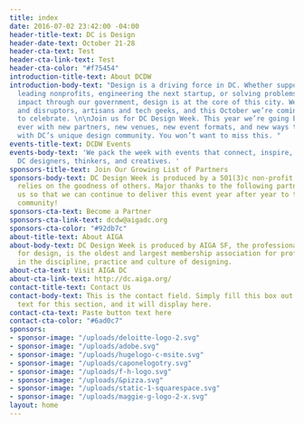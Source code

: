 ```yaml
---
title: index
date: 2016-07-02 23:42:00 -04:00
header-title-text: DC is Design
header-date-text: October 21-28
header-cta-text: Test
header-cta-link-text: Test
header-cta-color: "#f75454"
introduction-title-text: About DCDW
introduction-body-text: "Design is a driving force in DC. Whether supporting the nation’s
  leading nonprofits, engineering the next startup, or solving problems with real
  impact through our government, design is at the core of this city. We’re makers
  and disruptors, artisans and tech geeks, and this October we’re coming together
  to celebrate. \n\nJoin us for DC Design Week. This year we’re going bigger than
  ever with new partners, new venues, new event formats, and new ways to interact
  with DC’s unique design community. You won’t want to miss this. "
events-title-text: DCDW Events
events-body-text: 'We pack the week with events that connect, inspire, and showcase
  DC designers, thinkers, and creatives. '
sponsors-title-text: Join Our Growing List of Partners
sponsors-body-text: DC Design Week is produced by a 501(3)c non-profit and therefore
  relies on the goodness of others. Major thanks to the following partners for supporting
  us so that we can continue to deliver this event year after year to the DC design
  community!
sponsors-cta-text: Become a Partner
sponsors-cta-link-text: dcdw@aigadc.org
sponsors-cta-color: "#92db7c"
about-title-text: About AIGA
about-body-text: DC Design Week is produced by AIGA SF, the professional association
  for design, is the oldest and largest membership association for professionals engaged
  in the discipline, practice and culture of designing.
about-cta-text: Visit AIGA DC
about-cta-link-text: http://dc.aiga.org/
contact-title-text: Contact Us
contact-body-text: This is the contact field. Simply fill this box out with the contact
  text for this section, and it will display here.
contact-cta-text: Paste button text here
contact-cta-color: "#6ad0c7"
sponsors:
- sponsor-image: "/uploads/deloitte-logo-2.svg"
- sponsor-image: "/uploads/adobe.svg"
- sponsor-image: "/uploads/hugelogo-c-msite.svg"
- sponsor-image: "/uploads/caponelogotry.svg"
- sponsor-image: "/uploads/f-h-logo.svg"
- sponsor-image: "/uploads/&pizza.svg"
- sponsor-image: "/uploads/static-1-squarespace.svg"
- sponsor-image: "/uploads/maggie-g-logo-2-x.svg"
layout: home
---
```


